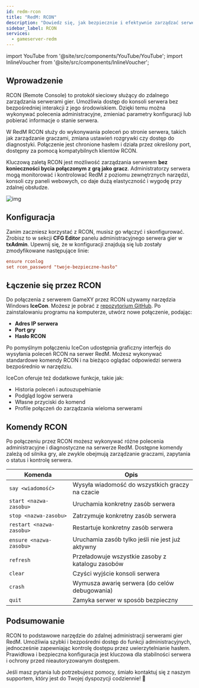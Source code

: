 ```yaml
---
id: redm-rcon
title: "RedM: RCON"
description: "Dowiedz się, jak bezpiecznie i efektywnie zarządzać serwerami gier RedM zdalnie, bez konieczności bycia w grze → Sprawdź teraz"
sidebar_label: RCON
services:
  - gameserver-redm
---
```


import YouTube from '@site/src/components/YouTube/YouTube';
import InlineVoucher from '@site/src/components/InlineVoucher';

## Wprowadzenie

RCON (Remote Console) to protokół sieciowy służący do zdalnego zarządzania serwerami gier. Umożliwia dostęp do konsoli serwera bez bezpośredniej interakcji z jego środowiskiem. Dzięki temu można wykonywać polecenia administracyjne, zmieniać parametry konfiguracji lub pobierać informacje o stanie serwera.

W RedM RCON służy do wykonywania poleceń po stronie serwera, takich jak zarządzanie graczami, zmiana ustawień rozgrywki czy dostęp do diagnostyki. Połączenie jest chronione hasłem i działa przez określony port, dostępny za pomocą kompatybilnych klientów RCON.

Kluczową zaletą RCON jest możliwość zarządzania serwerem **bez konieczności bycia połączonym z grą jako gracz**. Administratorzy serwera mogą monitorować i kontrolować RedM z poziomu zewnętrznych narzędzi, konsoli czy paneli webowych, co daje dużą elastyczność i wygodę przy zdalnej obsłudze.

![img](https://screensaver01.zap-hosting.com/index.php/s/iEAHnZ6FnQdWn7e/preview)

<InlineVoucher />

## Konfiguracja

Zanim zaczniesz korzystać z RCON, musisz go włączyć i skonfigurować. Zrobisz to w sekcji **CFG Editor** panelu administracyjnego serwera gier w **txAdmin**. Upewnij się, że w konfiguracji znajdują się lub zostały zmodyfikowane następujące linie:

```cfg
ensure rconlog
set rcon_password "twoje-bezpieczne-hasło"
```



## Łączenie się przez RCON

Do połączenia z serwerem GameXY przez RCON używamy narzędzia Windows **IceCon**. Możesz je pobrać z [repozytorium GitHub](https://github.com/icedream/icecon). Po zainstalowaniu programu na komputerze, utwórz nowe połączenie, podając:

- **Adres IP serwera**  
- **Port gry**
- **Hasło RCON**

Po pomyślnym połączeniu IceCon udostępnia graficzny interfejs do wysyłania poleceń RCON na serwer RedM. Możesz wykonywać standardowe komendy RCON i na bieżąco oglądać odpowiedzi serwera bezpośrednio w narzędziu.

IceCon oferuje też dodatkowe funkcje, takie jak:

- Historia poleceń i autouzupełnianie  
- Podgląd logów serwera  
- Własne przyciski do komend  
- Profile połączeń do zarządzania wieloma serwerami



## Komendy RCON

Po połączeniu przez RCON możesz wykonywać różne polecenia administracyjne i diagnostyczne na serwerze RedM. Dostępne komendy zależą od silnika gry, ale zwykle obejmują zarządzanie graczami, zapytania o status i kontrolę serwera.

| Komenda                   | Opis                                               |
| ------------------------- | ------------------------------------------------- |
| `say <wiadomość>`         | Wysyła wiadomość do wszystkich graczy na czacie   |
| `start <nazwa-zasobu>`    | Uruchamia konkretny zasób serwera                  |
| `stop <nazwa-zasobu>`     | Zatrzymuje konkretny zasób serwera                 |
| `restart <nazwa-zasobu>`  | Restartuje konkretny zasób serwera                  |
| `ensure <nazwa-zasobu>`   | Uruchamia zasób tylko jeśli nie jest już aktywny  |
| `refresh`                 | Przeładowuje wszystkie zasoby z katalogu zasobów  |
| `clear`                   | Czyści wyjście konsoli serwera                      |
| `crash`                   | Wymusza awarię serwera (do celów debugowania)      |
| `quit`                    | Zamyka serwer w sposób bezpieczny                   |



## Podsumowanie

RCON to podstawowe narzędzie do zdalnej administracji serwerami gier RedM. Umożliwia szybki i bezpośredni dostęp do funkcji administracyjnych, jednocześnie zapewniając kontrolę dostępu przez uwierzytelnianie hasłem. Prawidłowa i bezpieczna konfiguracja jest kluczowa dla stabilności serwera i ochrony przed nieautoryzowanym dostępem.

Jeśli masz pytania lub potrzebujesz pomocy, śmiało kontaktuj się z naszym supportem, który jest do Twojej dyspozycji codziennie! 🙂

<InlineVoucher />